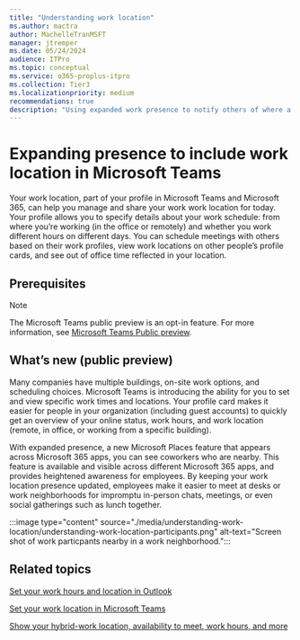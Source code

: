 ```yaml
---
title: "Understanding work location"
ms.author: mactra
author: MachelleTranMSFT
manager: jtremper
ms.date: 05/24/2024
audience: ITPro
ms.topic: conceptual
ms.service: o365-proplus-itpro
ms.collection: Tier3
ms.localizationpriority: medium
recommendations: true
description: "Using expanded work presence to notify others of where a user is working, remotely or in office."
---
```


# Expanding presence to include work location in Microsoft Teams

Your work location, part of your profile in Microsoft Teams and Microsoft 365, can help you manage and share your work work location for today. Your profile allows you to specify details about your work schedule: from where you’re working (in the office or remotely) and whether you work different hours on different days. You can schedule meetings with others based on their work profiles, view work locations on other people’s profile cards, and see out of office time reflected in your location.

## Prerequisites

> [!NOTE]
> The Microsoft Teams public preview is an opt-in feature. For more information, see [Microsoft Teams Public preview](/microsoftteams/public-preview-doc-updates?tabs=new-teams-client).

## What’s new (public preview)

Many companies have multiple buildings, on-site work options, and scheduling choices. Microsoft Teams is introducing the ability for you to set and view specific work times and locations. Your profile card makes it easier for people in your organization (including guest accounts) to quickly get an overview of your online status, work hours, and work location (remote, in office, or working from a specific building).

With expanded presence, a new Microsoft Places feature that appears across Microsoft 365 apps, you can see coworkers who are nearby. This feature is available and visible across different Microsoft 365 apps, and provides heightened awareness for employees. By keeping your work location presence updated, employees make it easier to meet at desks or work neighborhoods for impromptu in-person chats, meetings, or even social gatherings such as lunch together.

:::image type="content" source="./media/understanding-work-location/understanding-work-location-participants.png" alt-text="Screen shot of work particpants nearby in a work neighborhood.":::

## Related topics

[Set your work hours and location in Outlook](https://support.microsoft.com/office/set-your-work-hours-and-location-in-outlook-af2fddf9-249e-4710-9c95-5911edfd76f6)

[Set your work location in Microsoft Teams](https://support.microsoft.com/office/set-your-work-location-in-microsoft-teams-6c14a0f5-3cd6-427d-b1d2-aa0365aebf88)

[Show your hybrid-work location, availability to meet, work hours, and more](https://support.microsoft.com/office/show-your-hybrid-work-location-availability-to-meet-work-hours-and-more-c861198d-f82e-41d7-88ec-c2e716be5ede)
